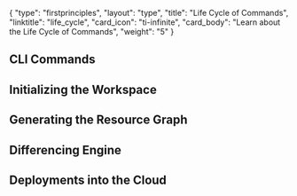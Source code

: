 {
    "type": "firstprinciples",
    "layout": "type",
    "title": "Life Cycle of Commands",
    "linktitle": "life_cycle", 
    "card_icon": "ti-infinite",
    "card_body": "Learn about the Life Cycle of Commands",
    "weight": "5"
}



## CLI Commands 


## Initializing the Workspace


## Generating the Resource Graph


## Differencing Engine


## Deployments into the Cloud



